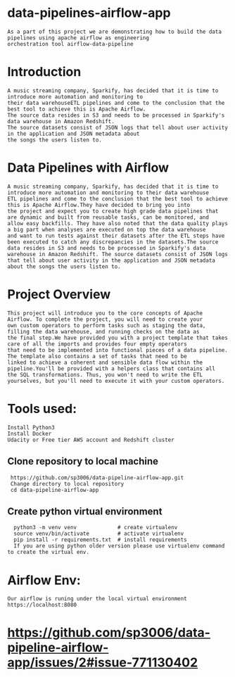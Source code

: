 # data-pipelines-airflow-app
    As a part of this project we are demonstrating how to build the data pipelines using apache airflow as engineering 
    orchestration tool airflow-data-pipeline

# Introduction
    A music streaming company, Sparkify, has decided that it is time to introduce more automation and monitoring to 
    their data warehouseETL pipelines and come to the conclusion that the best tool to achieve this is Apache Airflow.
    The source data resides in S3 and needs to be processed in Sparkify's data warehouse in Amazon Redshift. 
    The source datasets consist of JSON logs that tell about user activity in the application and JSON metadata about 
    the songs the users listen to.

# Data Pipelines with Airflow
    A music streaming company, Sparkify, has decided that it is time to introduce more automation and monitoring to their data warehouse 
    ETL pipelines and come to the conclusion that the best tool to achieve this is Apache Airflow.They have decided to bring you into 
    the project and expect you to create high grade data pipelines that are dynamic and built from reusable tasks, can be monitored, and 
    allow easy backfills. They have also noted that the data quality plays a big part when analyses are executed on top the data warehouse 
    and want to run tests against their datasets after the ETL steps have been executed to catch any discrepancies in the datasets.The source 
    data resides in S3 and needs to be processed in Sparkify's data warehouse in Amazon Redshift. The source datasets consist of JSON logs 
    that tell about user activity in the application and JSON metadata about the songs the users listen to.

# Project Overview 
    This project will introduce you to the core concepts of Apache Airflow. To complete the project, you will need to create your 
    own custom operators to perform tasks such as staging the data, filling the data warehouse, and running checks on the data as 
    the final step.We have provided you with a project template that takes care of all the imports and provides four empty operators 
    that need to be implemented into functional pieces of a data pipeline. The template also contains a set of tasks that need to be 
    linked to achieve a coherent and sensible data flow within the pipeline.You'll be provided with a helpers class that contains all 
    the SQL transformations. Thus, you won't need to write the ETL yourselves, but you'll need to execute it with your custom operators.
    
# Tools used:
    Install Python3
    Install Docker
    Udacity or Free tier AWS account and Redshift cluster
  ## Clone repository to local machine
     https://github.com/sp3006/data-pipeline-airflow-app.git
     Change directory to local repository
     cd data-pipeline-airflow-app
  ## Create python virtual environment
      python3 -m venv venv             # create virtualenv
      source venv/bin/activate         # activate virtualenv
      pip install -r requirements.txt  # install requirements
      If you are using python older version please use virtualenv command to create the virtual env.

# Airflow Env:
    Our airflow is runing under the local virtual environment 
    https://localhost:8080

       
# https://github.com/sp3006/data-pipeline-airflow-app/issues/2#issue-771130402
